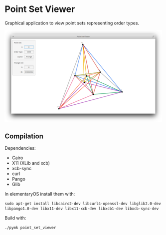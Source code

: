 Point Set Viewer
=================

Graphical application to view point sets representing order types.

![screenshot](img/screenshot.png)

Compilation
-----------

Dependencies:
  * Cairo
  * X11 (XLib and xcb)
  * xcb-sync
  * curl
  * Pango
  * Glib
  
In elementaryOS install them with:

    sudo apt-get install libcairo2-dev libcurl4-openssl-dev libglib2.0-dev libpango1.0-dev libx11-dev libx11-xcb-dev libxcb1-dev libxcb-sync-dev

    
Build with:

    ./pymk point_set_viewer

